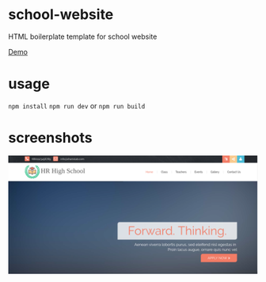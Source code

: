 # school-website
HTML boilerplate template for school website


[Demo](http://sms.hrshadhin.me)

# usage
`npm install`
`npm run dev`
or 
`npm run build`

# screenshots

![](src/screenshots/1.png)
